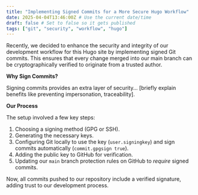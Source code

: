 ```yaml
---
title: "Implementing Signed Commits for a More Secure Hugo Workflow"
date: 2025-04-04T13:46:00Z # Use the current date/time
draft: false # Set to false so it gets published
tags: ["git", "security", "workflow", "hugo"]
---
```


Recently, we decided to enhance the security and integrity of our development workflow for this Hugo site by implementing signed Git commits. This ensures that every change merged into our main branch can be cryptographically verified to originate from a trusted author.

**Why Sign Commits?**

Signing commits provides an extra layer of security... [briefly explain benefits like preventing impersonation, traceability].

**Our Process**

The setup involved a few key steps:
1. Choosing a signing method (GPG or SSH).
2. Generating the necessary keys.
3. Configuring Git locally to use the key (`user.signingkey`) and sign commits automatically (`commit.gpgsign true`).
4. Adding the public key to GitHub for verification.
5. Updating our `main` branch protection rules on GitHub to *require* signed commits.

Now, all commits pushed to our repository include a verified signature, adding trust to our development process.